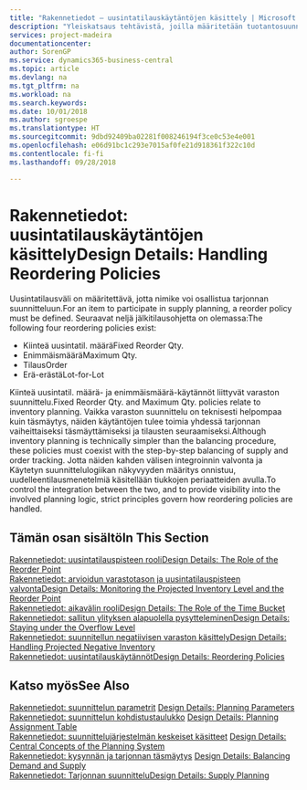 ```yaml
---
title: "Rakennetiedot – uusintatilauskäytäntöjen käsittely | Microsoft Docs"
description: "Yleiskatsaus tehtävistä, joilla määritetään tuotantosuunnittelun uusintatilauskäytäntö."
services: project-madeira
documentationcenter: 
author: SorenGP
ms.service: dynamics365-business-central
ms.topic: article
ms.devlang: na
ms.tgt_pltfrm: na
ms.workload: na
ms.search.keywords: 
ms.date: 10/01/2018
ms.author: sgroespe
ms.translationtype: HT
ms.sourcegitcommit: 9dbd92409ba02281f008246194f3ce0c53e4e001
ms.openlocfilehash: e06d91bc1c293e7015af0fe21d918361f322c10d
ms.contentlocale: fi-fi
ms.lasthandoff: 09/28/2018

---
```

# <a name="design-details-handling-reordering-policies"></a><span data-ttu-id="45929-103">Rakennetiedot: uusintatilauskäytäntöjen käsittely</span><span class="sxs-lookup"><span data-stu-id="45929-103">Design Details: Handling Reordering Policies</span></span>
<span data-ttu-id="45929-104">Uusintatilausväli on määritettävä, jotta nimike voi osallistua tarjonnan suunnitteluun.</span><span class="sxs-lookup"><span data-stu-id="45929-104">For an item to participate in supply planning, a reorder policy must be defined.</span></span> <span data-ttu-id="45929-105">Seuraavat neljä jälkitilausohjetta on olemassa:</span><span class="sxs-lookup"><span data-stu-id="45929-105">The following four reordering policies exist:</span></span>  
  
* <span data-ttu-id="45929-106">Kiinteä uusintatil. määrä</span><span class="sxs-lookup"><span data-stu-id="45929-106">Fixed Reorder Qty.</span></span>  
* <span data-ttu-id="45929-107">Enimmäismäärä</span><span class="sxs-lookup"><span data-stu-id="45929-107">Maximum Qty.</span></span>  
* <span data-ttu-id="45929-108">Tilaus</span><span class="sxs-lookup"><span data-stu-id="45929-108">Order</span></span>  
* <span data-ttu-id="45929-109">Erä-erästä</span><span class="sxs-lookup"><span data-stu-id="45929-109">Lot-for-Lot</span></span>  
  
<span data-ttu-id="45929-110">Kiinteä uusintatil. määrä- ja enimmäismäärä-käytännöt liittyvät varaston suunnittelu.</span><span class="sxs-lookup"><span data-stu-id="45929-110">Fixed Reorder Qty. and Maximum Qty. policies relate to inventory planning.</span></span> <span data-ttu-id="45929-111">Vaikka varaston suunnittelu on teknisesti helpompaa kuin täsmäytys, näiden käytäntöjen tulee toimia yhdessä tarjonnan vaiheittaiseksi täsmäyttämiseksi ja tilausten seuraamiseksi.</span><span class="sxs-lookup"><span data-stu-id="45929-111">Although inventory planning is technically simpler than the balancing procedure, these policies must coexist with the step-by-step balancing of supply and order tracking.</span></span> <span data-ttu-id="45929-112">Jotta näiden kahden välisen integroinnin valvonta ja Käytetyn suunnittelulogiikan näkyvyyden määritys onnistuu, uudelleentilausmenetelmiä käsitellään tiukkojen periaatteiden avulla.</span><span class="sxs-lookup"><span data-stu-id="45929-112">To control the integration between the two, and to provide visibility into the involved planning logic, strict principles govern how reordering policies are handled.</span></span>  
  
## <a name="in-this-section"></a><span data-ttu-id="45929-113">Tämän osan sisältö</span><span class="sxs-lookup"><span data-stu-id="45929-113">In This Section</span></span>  
[<span data-ttu-id="45929-114">Rakennetiedot: uusintatilauspisteen rooli</span><span class="sxs-lookup"><span data-stu-id="45929-114">Design Details: The Role of the Reorder Point</span></span>](design-details-the-role-of-the-reorder-point.md)  
[<span data-ttu-id="45929-115">Rakennetiedot: arvioidun varastotason ja uusintatilauspisteen valvonta</span><span class="sxs-lookup"><span data-stu-id="45929-115">Design Details: Monitoring the Projected Inventory Level and the Reorder Point</span></span>](design-details-monitoring-the-projected-inventory-level-and-the-reorder-point.md)  
[<span data-ttu-id="45929-116">Rakennetiedot: aikavälin rooli</span><span class="sxs-lookup"><span data-stu-id="45929-116">Design Details: The Role of the Time Bucket</span></span>](design-details-the-role-of-the-time-bucket.md)  
[<span data-ttu-id="45929-117">Rakennetiedot: sallitun ylityksen alapuolella pysytteleminen</span><span class="sxs-lookup"><span data-stu-id="45929-117">Design Details: Staying under the Overflow Level</span></span>](design-details-staying-under-the-overflow-level.md)  
[<span data-ttu-id="45929-118">Rakennetiedot: suunnitellun negatiivisen varaston käsittely</span><span class="sxs-lookup"><span data-stu-id="45929-118">Design Details: Handling Projected Negative Inventory</span></span>](design-details-handling-projected-negative-inventory.md)  
[<span data-ttu-id="45929-119">Rakennetiedot: uusintatilauskäytännöt</span><span class="sxs-lookup"><span data-stu-id="45929-119">Design Details: Reordering Policies</span></span>](design-details-reordering-policies.md)  
  
## <a name="see-also"></a><span data-ttu-id="45929-120">Katso myös</span><span class="sxs-lookup"><span data-stu-id="45929-120">See Also</span></span>  
<span data-ttu-id="45929-121">[Rakennetiedot: suunnittelun parametrit](design-details-planning-parameters.md) </span><span class="sxs-lookup"><span data-stu-id="45929-121">[Design Details: Planning Parameters](design-details-planning-parameters.md) </span></span>  
<span data-ttu-id="45929-122">[Rakennetiedot: suunnittelun kohdistustaulukko](design-details-planning-assignment-table.md) </span><span class="sxs-lookup"><span data-stu-id="45929-122">[Design Details: Planning Assignment Table](design-details-planning-assignment-table.md) </span></span>  
<span data-ttu-id="45929-123">[Rakennetiedot: suunnittelujärjestelmän keskeiset käsitteet](design-details-central-concepts-of-the-planning-system.md) </span><span class="sxs-lookup"><span data-stu-id="45929-123">[Design Details: Central Concepts of the Planning System](design-details-central-concepts-of-the-planning-system.md) </span></span>  
<span data-ttu-id="45929-124">[Rakennetiedot: kysynnän ja tarjonnan täsmäytys](design-details-balancing-demand-and-supply.md) </span><span class="sxs-lookup"><span data-stu-id="45929-124">[Design Details: Balancing Demand and Supply](design-details-balancing-demand-and-supply.md) </span></span>  
[<span data-ttu-id="45929-125">Rakennetiedot: Tarjonnan suunnittelu</span><span class="sxs-lookup"><span data-stu-id="45929-125">Design Details: Supply Planning</span></span>](design-details-supply-planning.md)
